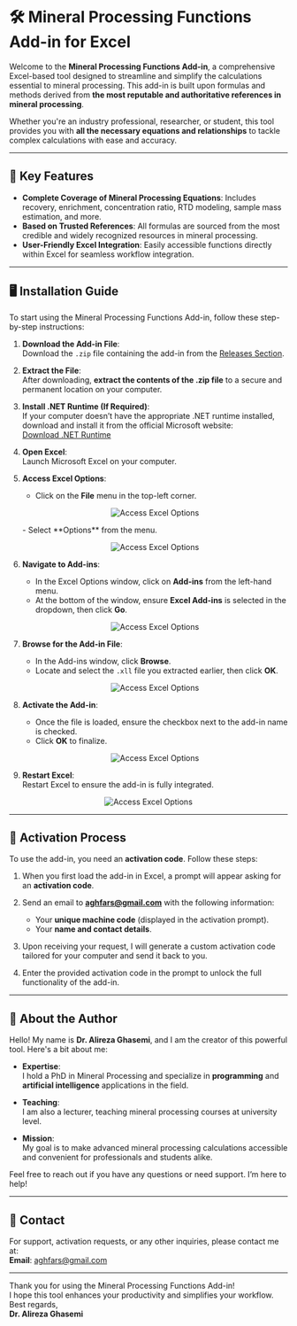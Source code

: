 # 🛠️ Mineral Processing Functions Add-in for Excel

Welcome to the **Mineral Processing Functions Add-in**, a comprehensive Excel-based tool designed to streamline and simplify the calculations essential to mineral processing. This add-in is built upon formulas and methods derived from **the most reputable and authoritative references in mineral processing**. 

Whether you're an industry professional, researcher, or student, this tool provides you with **all the necessary equations and relationships** to tackle complex calculations with ease and accuracy.

---

## 🎯 Key Features
- **Complete Coverage of Mineral Processing Equations**: Includes recovery, enrichment, concentration ratio, RTD modeling, sample mass estimation, and more.
- **Based on Trusted References**: All formulas are sourced from the most credible and widely recognized resources in mineral processing.
- **User-Friendly Excel Integration**: Easily accessible functions directly within Excel for seamless workflow integration.

---

## 🖥️ Installation Guide
To start using the Mineral Processing Functions Add-in, follow these step-by-step instructions:

1. **Download the Add-in File**:  
   Download the `.zip` file containing the add-in from the [Releases Section](https://github.com/Dr-Alireza-Ghasemi/mineral-processing-functions/releases).

2. **Extract the File**:  
   After downloading, **extract the contents of the .zip file** to a secure and permanent location on your computer.

3. **Install .NET Runtime (If Required)**:  
   If your computer doesn’t have the appropriate .NET runtime installed, download and install it from the official Microsoft website:  
   [Download .NET Runtime](https://dotnet.microsoft.com/en-us/download/dotnet/thank-you/runtime-desktop-6.0.36-windows-x64-installer)

4. **Open Excel**:  
   Launch Microsoft Excel on your computer.

5. **Access Excel Options**:  
   - Click on the **File** menu in the top-left corner.
   <p align="center">
     <img src="https://github.com/Dr-Alireza-Ghasemi/mineral-processing-functions/blob/main/1.jpg" alt="Access Excel Options" style="max-width: 100%; height: auto;">
   </p>
   - Select **Options** from the menu.
   <p align="center">
     <img src="https://github.com/Dr-Alireza-Ghasemi/mineral-processing-functions/blob/main/2.jpg" alt="Access Excel Options" style="max-width: 100%; height: auto;">
   </p>

7. **Navigate to Add-ins**:  
   - In the Excel Options window, click on **Add-ins** from the left-hand menu.  
   - At the bottom of the window, ensure **Excel Add-ins** is selected in the dropdown, then click **Go**.
   <p align="center">
     <img src="https://github.com/Dr-Alireza-Ghasemi/mineral-processing-functions/blob/main/3.jpg" alt="Access Excel Options" style="max-width: 100%; height: auto;">
   </p>

8. **Browse for the Add-in File**:  
   - In the Add-ins window, click **Browse**.  
   - Locate and select the `.xll` file you extracted earlier, then click **OK**.
   <p align="center">
     <img src="https://github.com/Dr-Alireza-Ghasemi/mineral-processing-functions/blob/main/4.jpg" alt="Access Excel Options" style="max-width: 100%; height: auto;">
   </p>

9. **Activate the Add-in**:  
   - Once the file is loaded, ensure the checkbox next to the add-in name is checked.  
   - Click **OK** to finalize.
   <p align="center">
     <img src="https://github.com/Dr-Alireza-Ghasemi/mineral-processing-functions/blob/main/5.jpg" alt="Access Excel Options" style="max-width: 100%; height: auto;">
   </p>

10. **Restart Excel**:  
   Restart Excel to ensure the add-in is fully integrated.
<p align="center">
     <img src="https://github.com/Dr-Alireza-Ghasemi/mineral-processing-functions/blob/main/6.jpg" alt="Access Excel Options" style="max-width: 100%; height: auto;">
   </p>


---

## 🔑 Activation Process
To use the add-in, you need an **activation code**. Follow these steps:

1. When you first load the add-in in Excel, a prompt will appear asking for an **activation code**.

2. Send an email to **aghfars@gmail.com** with the following information:  
   - Your **unique machine code** (displayed in the activation prompt).  
   - Your **name and contact details**.

3. Upon receiving your request, I will generate a custom activation code tailored for your computer and send it back to you.

4. Enter the provided activation code in the prompt to unlock the full functionality of the add-in.

---

## 🙋 About the Author
Hello! My name is **Dr. Alireza Ghasemi**, and I am the creator of this powerful tool. Here's a bit about me:

- **Expertise**:  
  I hold a PhD in Mineral Processing and specialize in **programming** and **artificial intelligence** applications in the field.

- **Teaching**:  
  I am also a lecturer, teaching mineral processing courses at university level.

- **Mission**:  
  My goal is to make advanced mineral processing calculations accessible and convenient for professionals and students alike.

Feel free to reach out if you have any questions or need support. I’m here to help!

---

## 📧 Contact
For support, activation requests, or any other inquiries, please contact me at:  
**Email**: [aghfars@gmail.com](mailto:aghfars@gmail.com)  

---

Thank you for using the Mineral Processing Functions Add-in!  
I hope this tool enhances your productivity and simplifies your workflow.  
Best regards,  
**Dr. Alireza Ghasemi**
